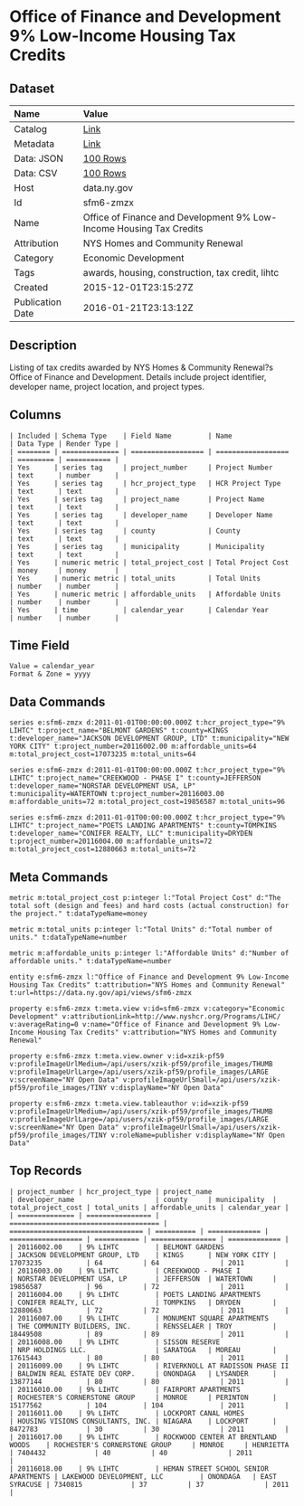 # Office of Finance and Development 9% Low-Income Housing Tax Credits

## Dataset

| Name | Value |
| :--- | :---- |
| Catalog | [Link](https://catalog.data.gov/dataset/office-of-finance-and-development-9-low-income-housing-tax-credits) |
| Metadata | [Link](https://data.ny.gov/api/views/sfm6-zmzx) |
| Data: JSON | [100 Rows](https://data.ny.gov/api/views/sfm6-zmzx/rows.json?max_rows=100) |
| Data: CSV | [100 Rows](https://data.ny.gov/api/views/sfm6-zmzx/rows.csv?max_rows=100) |
| Host | data.ny.gov |
| Id | sfm6-zmzx |
| Name | Office of Finance and Development 9% Low-Income Housing Tax Credits |
| Attribution | NYS Homes and Community Renewal |
| Category | Economic Development |
| Tags | awards, housing, construction, tax credit, lihtc |
| Created | 2015-12-01T23:15:27Z |
| Publication Date | 2016-01-21T23:13:12Z |

## Description

Listing of tax credits awarded by NYS Homes & Community Renewal?s Office of Finance and Development. Details include project identifier, developer name, project location, and project types.

## Columns

```ls
| Included | Schema Type    | Field Name         | Name               | Data Type | Render Type |
| ======== | ============== | ================== | ================== | ========= | =========== |
| Yes      | series tag     | project_number     | Project Number     | text      | number      |
| Yes      | series tag     | hcr_project_type   | HCR Project Type   | text      | text        |
| Yes      | series tag     | project_name       | Project Name       | text      | text        |
| Yes      | series tag     | developer_name     | Developer Name     | text      | text        |
| Yes      | series tag     | county             | County             | text      | text        |
| Yes      | series tag     | municipality       | Municipality       | text      | text        |
| Yes      | numeric metric | total_project_cost | Total Project Cost | money     | money       |
| Yes      | numeric metric | total_units        | Total Units        | number    | number      |
| Yes      | numeric metric | affordable_units   | Affordable Units   | number    | number      |
| Yes      | time           | calendar_year      | Calendar Year      | number    | number      |
```

## Time Field

```ls
Value = calendar_year
Format & Zone = yyyy
```

## Data Commands

```ls
series e:sfm6-zmzx d:2011-01-01T00:00:00.000Z t:hcr_project_type="9% LIHTC" t:project_name="BELMONT GARDENS" t:county=KINGS t:developer_name="JACKSON DEVELOPMENT GROUP, LTD" t:municipality="NEW YORK CITY" t:project_number=20116002.00 m:affordable_units=64 m:total_project_cost=17073235 m:total_units=64

series e:sfm6-zmzx d:2011-01-01T00:00:00.000Z t:hcr_project_type="9% LIHTC" t:project_name="CREEKWOOD - PHASE I" t:county=JEFFERSON t:developer_name="NORSTAR DEVELOPMENT USA, LP" t:municipality=WATERTOWN t:project_number=20116003.00 m:affordable_units=72 m:total_project_cost=19856587 m:total_units=96

series e:sfm6-zmzx d:2011-01-01T00:00:00.000Z t:hcr_project_type="9% LIHTC" t:project_name="POETS LANDING APARTMENTS" t:county=TOMPKINS t:developer_name="CONIFER REALTY, LLC" t:municipality=DRYDEN t:project_number=20116004.00 m:affordable_units=72 m:total_project_cost=12880663 m:total_units=72
```

## Meta Commands

```ls
metric m:total_project_cost p:integer l:"Total Project Cost" d:"The total soft (design and fees) and hard costs (actual construction) for the project." t:dataTypeName=money

metric m:total_units p:integer l:"Total Units" d:"Total number of units." t:dataTypeName=number

metric m:affordable_units p:integer l:"Affordable Units" d:"Number of affordable units." t:dataTypeName=number

entity e:sfm6-zmzx l:"Office of Finance and Development 9% Low-Income Housing Tax Credits" t:attribution="NYS Homes and Community Renewal" t:url=https://data.ny.gov/api/views/sfm6-zmzx

property e:sfm6-zmzx t:meta.view v:id=sfm6-zmzx v:category="Economic Development" v:attributionLink=http://www.nyshcr.org/Programs/LIHC/ v:averageRating=0 v:name="Office of Finance and Development 9% Low-Income Housing Tax Credits" v:attribution="NYS Homes and Community Renewal"

property e:sfm6-zmzx t:meta.view.owner v:id=xzik-pf59 v:profileImageUrlMedium=/api/users/xzik-pf59/profile_images/THUMB v:profileImageUrlLarge=/api/users/xzik-pf59/profile_images/LARGE v:screenName="NY Open Data" v:profileImageUrlSmall=/api/users/xzik-pf59/profile_images/TINY v:displayName="NY Open Data"

property e:sfm6-zmzx t:meta.view.tableauthor v:id=xzik-pf59 v:profileImageUrlMedium=/api/users/xzik-pf59/profile_images/THUMB v:profileImageUrlLarge=/api/users/xzik-pf59/profile_images/LARGE v:screenName="NY Open Data" v:profileImageUrlSmall=/api/users/xzik-pf59/profile_images/TINY v:roleName=publisher v:displayName="NY Open Data"
```

## Top Records

```ls
| project_number | hcr_project_type | project_name                          | developer_name                    | county     | municipality  | total_project_cost | total_units | affordable_units | calendar_year | 
| ============== | ================ | ===================================== | ================================= | ========== | ============= | ================== | =========== | ================ | ============= | 
| 20116002.00    | 9% LIHTC         | BELMONT GARDENS                       | JACKSON DEVELOPMENT GROUP, LTD    | KINGS      | NEW YORK CITY | 17073235           | 64          | 64               | 2011          | 
| 20116003.00    | 9% LIHTC         | CREEKWOOD - PHASE I                   | NORSTAR DEVELOPMENT USA, LP       | JEFFERSON  | WATERTOWN     | 19856587           | 96          | 72               | 2011          | 
| 20116004.00    | 9% LIHTC         | POETS LANDING APARTMENTS              | CONIFER REALTY, LLC               | TOMPKINS   | DRYDEN        | 12880663           | 72          | 72               | 2011          | 
| 20116007.00    | 9% LIHTC         | MONUMENT SQUARE APARTMENTS            | THE COMMUNITY BUILDERS, INC.      | RENSSELAER | TROY          | 18449508           | 89          | 89               | 2011          | 
| 20116008.00    | 9% LIHTC         | SISSON RESERVE                        | NRP HOLDINGS LLC.                 | SARATOGA   | MOREAU        | 17615443           | 80          | 80               | 2011          | 
| 20116009.00    | 9% LIHTC         | RIVERKNOLL AT RADISSON PHASE II       | BALDWIN REAL ESTATE DEV CORP.     | ONONDAGA   | LYSANDER      | 13877144           | 80          | 80               | 2011          | 
| 20116010.00    | 9% LIHTC         | FAIRPORT APARTMENTS                   | ROCHESTER'S CORNERSTONE GROUP     | MONROE     | PERINTON      | 15177562           | 104         | 104              | 2011          | 
| 20116011.00    | 9% LIHTC         | LOCKPORT CANAL HOMES                  | HOUSING VISIONS CONSULTANTS, INC. | NIAGARA    | LOCKPORT      | 8472783            | 30          | 30               | 2011          | 
| 20116017.00    | 9% LIHTC         | ROCKWOOD CENTER AT BRENTLAND WOODS    | ROCHESTER'S CORNERSTONE GROUP     | MONROE     | HENRIETTA     | 7404432            | 40          | 40               | 2011          | 
| 20116018.00    | 9% LIHTC         | HEMAN STREET SCHOOL SENIOR APARTMENTS | LAKEWOOD DEVELOPMENT, LLC         | ONONDAGA   | EAST SYRACUSE | 7340815            | 37          | 37               | 2011          | 
```